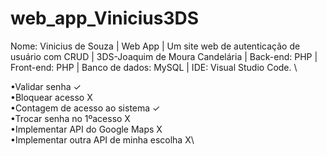 # web_app_Vinicius3DS
Nome: Vinicius de Souza | Web App | Um site web de autenticação de usuário com CRUD | 3DS-Joaquim de Moura Candelária | Back-end: PHP | Front-end: PHP | Banco de dados: MySQL | IDE: Visual Studio Code.
\

•Validar senha ✓\
•Bloquear acesso X\
•Contagem de acesso ao sistema ✓\
•Trocar senha no 1ºacesso X\
•Implementar API do Google Maps X\
•Implementar outra API de minha escolha X\ 
